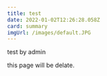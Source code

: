 ```yaml
---
title: test
date: 2022-01-02T12:26:28.058Z
card: summary
imgUrl: /images/default.JPG
---
```

test by admin

this page will be delate.